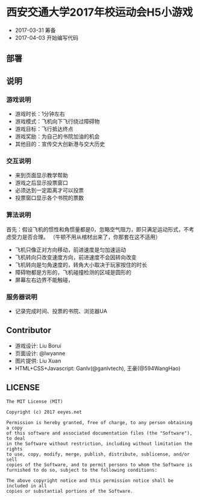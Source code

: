# 西安交通大学2017年校运动会H5小游戏

* 2017-03-31 筹备
* 2017-04-03 开始编写代码

## 部署

## 说明

### 游戏说明

* 游戏时长：1分钟左右
* 游戏模式：飞机向下飞行绕过障碍物
* 游戏目标：飞行抵达终点
* 游戏奖励：为自己的书院加油的机会
* 其他目的：宣传交大创新港与交大历史

### 交互说明

* 来到页面显示教学帮助
* 游戏之后显示投票窗口
* 必须达到一定距离才可以投票
* 投票窗口显示各个书院的票数

### 算法说明

首先：假设飞机的惯性和角惯量都是0，忽略空气阻力，即只满足运动形式，不考虑受力是否合理。
（牛顿不用从棺材出来了，你那套在这不适用）

* 飞机只像正对方向移动，前进速度是匀加速运动
* 飞机转向只改变速度方向，前进速度不会因转向改变
* 飞机转向是匀角速度的，转角大小取决于玩家按住的时长
* 障碍物都是方形的，飞机碰撞检测的区域是圆形的
* 屏幕左右边界不能触碰，

### 服务器说明

* 记录完成时间、投票的书院、浏览器UA

## Contributor

* 游戏设计: Liu Borui
* 页面设计: @lwyanne
* 图片提供: Liu Xuan
* HTML+CSS+Javascript: Ganlv(@ganlvtech), 王豪(@594WangHao)

## LICENSE

    The MIT License (MIT)

    Copyright (c) 2017 eeyes.net

    Permission is hereby granted, free of charge, to any person obtaining a copy
    of this software and associated documentation files (the "Software"), to deal
    in the Software without restriction, including without limitation the rights
    to use, copy, modify, merge, publish, distribute, sublicense, and/or sell
    copies of the Software, and to permit persons to whom the Software is
    furnished to do so, subject to the following conditions:

    The above copyright notice and this permission notice shall be included in all
    copies or substantial portions of the Software.
